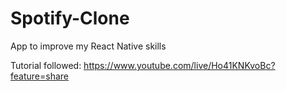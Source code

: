 # Spotify-Clone
App to improve my React Native skills

Tutorial followed: https://www.youtube.com/live/Ho41KNKvoBc?feature=share
